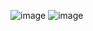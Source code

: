 ![image](https://github.com/emirhanzeyrekk/Ring-Rush/assets/121854589/7d3ac830-d2bd-4890-a829-cdc4d19fb4cc)
![image](https://github.com/emirhanzeyrekk/Ring-Rush/assets/121854589/ed3eeedb-2b18-43a0-978f-2f0510856547)
